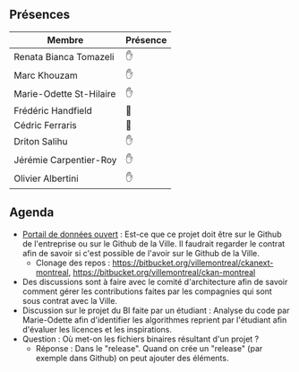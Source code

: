 ## Présences
<!---
Présent: ✋
Absent: 👤
-->
Membre|Présence
-------|--------
Renata Bianca Tomazeli |  ✋
Marc Khouzam | ✋
Marie-Odette St-Hilaire | ✋
Frédéric Handfield | 👤
Cédric Ferraris | 👤
Driton Salihu | ✋
Jérémie Carpentier-Roy | ✋
Olivier Albertini | ✋

## Agenda

- [Portail de données ouvert](https://github.com/datopian/ckanext-montreal) : Est-ce que ce projet doit être sur le Github de l'entreprise ou sur le Github de la Ville. Il faudrait regarder le contrat afin de savoir si c'est possible de l'avoir sur le Github de la Ville.
    - Clonage des repos : https://bitbucket.org/villemontreal/ckanext-montreal, https://bitbucket.org/villemontreal/ckan-montreal
- Des discussions sont à faire avec le comité d'architecture afin de savoir comment gérer les contributions faites par les compagnies qui sont sous contrat avec la Ville.
- Discussion sur le projet du BI faite par un étudiant : Analyse du code par Marie-Odette afin d'identifier les algorithmes reprient par l'étudiant afin d'évaluer les licences et les inspirations. 
- Question : Où met-on les fichiers binaires résultant d'un projet ? 
    - Réponse : Dans le "release". Quand on crée un "release" (par exemple dans Github) on peut ajouter des éléments.


